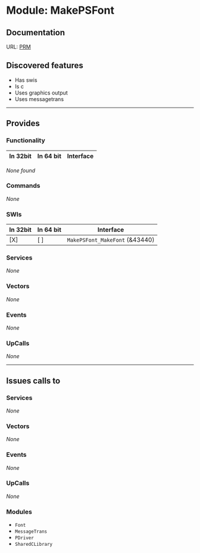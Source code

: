 # Module: MakePSFont

## Documentation

URL: [PRM](http://www.riscos.com/support/developers/prm/makepsfont.html)

## Discovered features


* Has swis
* Is c
* Uses graphics output
* Uses messagetrans

---

## Provides

### Functionality

| In 32bit | In 64 bit | Interface |
|----------|-----------|-----------|

*None found*

### Commands


*None*


### SWIs


| In 32bit | In 64 bit | Interface |
|----------|-----------|-----------|
| [X]      | [ ]       | `MakePSFont_MakeFont` (&43440) |


### Services


*None*


### Vectors


*None*


### Events


*None*


### UpCalls


*None*


---

## Issues calls to

### Services


*None*


### Vectors


*None*


### Events


*None*


### UpCalls


*None*


### Modules


* `Font`
* `MessageTrans`
* `PDriver`
* `SharedCLibrary`


